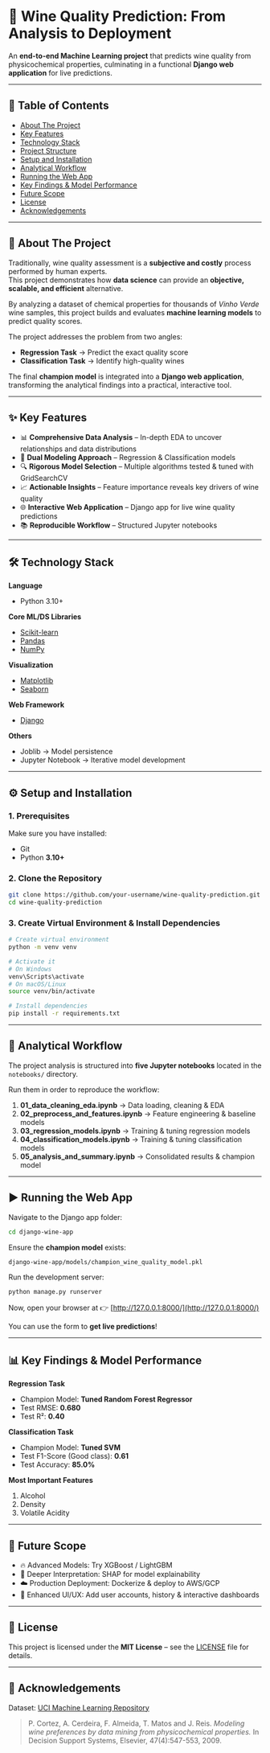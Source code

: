 # 🍷 Wine Quality Prediction: From Analysis to Deployment

An **end-to-end Machine Learning project** that predicts wine quality from physicochemical properties, culminating in a functional **Django web application** for live predictions.

---

## 📖 Table of Contents
- [About The Project](#-about-the-project)
- [Key Features](#-key-features)
- [Technology Stack](#-technology-stack)
- [Project Structure](#-project-structure)
- [Setup and Installation](#️-setup-and-installation)
- [Analytical Workflow](#-analytical-workflow)
- [Running the Web App](#️-running-the-web-app)
- [Key Findings & Model Performance](#-key-findings--model-performance)
- [Future Scope](#-future-scope)
- [License](#-license)
- [Acknowledgements](#-acknowledgements)

---

## 🎯 About The Project
Traditionally, wine quality assessment is a **subjective and costly** process performed by human experts.  
This project demonstrates how **data science** can provide an **objective, scalable, and efficient** alternative.

By analyzing a dataset of chemical properties for thousands of *Vinho Verde* wine samples, this project builds and evaluates **machine learning models** to predict quality scores.

The project addresses the problem from two angles:
- **Regression Task** → Predict the exact quality score  
- **Classification Task** → Identify high-quality wines  

The final **champion model** is integrated into a **Django web application**, transforming the analytical findings into a practical, interactive tool.

---

## ✨ Key Features
- 📊 **Comprehensive Data Analysis** – In-depth EDA to uncover relationships and data distributions  
- 🤖 **Dual Modeling Approach** – Regression & Classification models  
- 🔍 **Rigorous Model Selection** – Multiple algorithms tested & tuned with GridSearchCV  
- 📈 **Actionable Insights** – Feature importance reveals key drivers of wine quality  
- 🌐 **Interactive Web Application** – Django app for live wine quality predictions  
- 📚 **Reproducible Workflow** – Structured Jupyter notebooks  

---

## 🛠️ Technology Stack
**Language**  
- Python 3.10+  

**Core ML/DS Libraries**  
- [Scikit-learn](https://scikit-learn.org/)  
- [Pandas](https://pandas.pydata.org/)  
- [NumPy](https://numpy.org/)  

**Visualization**  
- [Matplotlib](https://matplotlib.org/)  
- [Seaborn](https://seaborn.pydata.org/)  

**Web Framework**  
- [Django](https://www.djangoproject.com/)  

**Others**  
- Joblib → Model persistence  
- Jupyter Notebook → Iterative model development  

---

## ⚙️ Setup and Installation

### 1. Prerequisites
Make sure you have installed:
- Git  
- Python **3.10+**  

### 2. Clone the Repository
```bash
git clone https://github.com/your-username/wine-quality-prediction.git
cd wine-quality-prediction
````

### 3. Create Virtual Environment & Install Dependencies

```bash
# Create virtual environment
python -m venv venv

# Activate it
# On Windows
venv\Scripts\activate
# On macOS/Linux
source venv/bin/activate

# Install dependencies
pip install -r requirements.txt
```

---

## 🔬 Analytical Workflow

The project analysis is structured into **five Jupyter notebooks** located in the `notebooks/` directory.

Run them in order to reproduce the workflow:

1. **01\_data\_cleaning\_eda.ipynb** → Data loading, cleaning & EDA
2. **02\_preprocess\_and\_features.ipynb** → Feature engineering & baseline models
3. **03\_regression\_models.ipynb** → Training & tuning regression models
4. **04\_classification\_models.ipynb** → Training & tuning classification models
5. **05\_analysis\_and\_summary.ipynb** → Consolidated results & champion model

---

## ▶️ Running the Web App

Navigate to the Django app folder:

```bash
cd django-wine-app
```

Ensure the **champion model** exists:

```bash
django-wine-app/models/champion_wine_quality_model.pkl
```

Run the development server:

```bash
python manage.py runserver
```

Now, open your browser at 👉 [http://127.0.0.1:8000/](http://127.0.0.1:8000/)

You can use the form to **get live predictions**!

---

## 📊 Key Findings & Model Performance

**Regression Task**

* Champion Model: **Tuned Random Forest Regressor**
* Test RMSE: **0.680**
* Test R²: **0.40**

**Classification Task**

* Champion Model: **Tuned SVM**
* Test F1-Score (Good class): **0.61**
* Test Accuracy: **85.0%**

**Most Important Features**

1. Alcohol
2. Density
3. Volatile Acidity

---

## 🚀 Future Scope

* 🔥 Advanced Models: Try XGBoost / LightGBM
* 🧠 Deeper Interpretation: SHAP for model explainability
* ☁️ Production Deployment: Dockerize & deploy to AWS/GCP
* 🎨 Enhanced UI/UX: Add user accounts, history & interactive dashboards

---

## 📄 License

This project is licensed under the **MIT License** – see the [LICENSE](LICENSE) file for details.

---

## 🙏 Acknowledgements

Dataset: [UCI Machine Learning Repository](https://archive.ics.uci.edu/ml/datasets/wine+quality)

> P. Cortez, A. Cerdeira, F. Almeida, T. Matos and J. Reis.
> *Modeling wine preferences by data mining from physicochemical properties.*
> In Decision Support Systems, Elsevier, 47(4):547-553, 2009.

```
